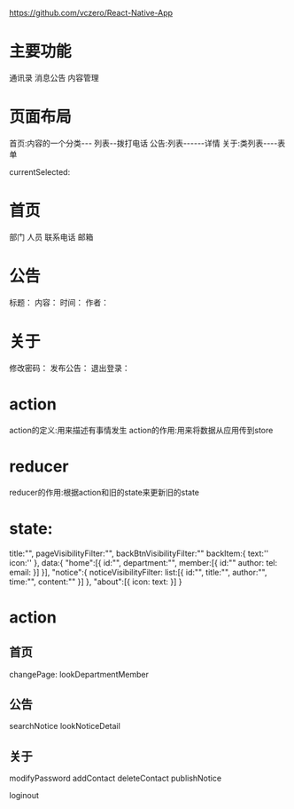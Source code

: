 https://github.com/vczero/React-Native-App
# 主要功能
通讯录
消息公告
内容管理

# 页面布局

首页:内容的一个分类--- 列表--拨打电话
公告:列表------详情
关于:类列表----表单

currentSelected:

# 首页
部门
人员
联系电话
邮箱

# 公告
标题：
内容：
时间：
作者：

# 关于
修改密码：
发布公告：
退出登录：

# action
action的定义:用来描述有事情发生
action的作用:用来将数据从应用传到store
# reducer
reducer的作用:根据action和旧的state来更新旧的state


# state:

title:"",
pageVisibilityFilter:"",
backBtnVisibilityFilter:""
backItem:{
  text:''
  icon:''
},
data:{
  "home":[{
    id:"",
    department:"",
    member:[{
      id:""
      author:
      tel:
      email:
    }]
  }],
  "notice":{
    noticeVisibilityFilter:
    list:[{
      id:"",
      title:"",
      author:"",
      time:"",
      content:""
    }]
  },
  "about":[{
    icon:
    text:
  }]
}

# action
## 首页
changePage:
lookDepartmentMember
## 公告
searchNotice
lookNoticeDetail

## 关于
modifyPassword
addContact
deleteContact
publishNotice

loginout






